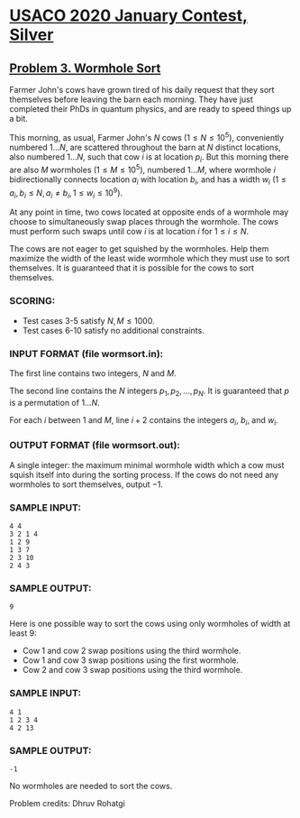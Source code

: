 # [USACO 2020 January Contest, Silver](https://usaco.org/index.php?page=jan20results)
## [Problem 3. Wormhole Sort](https://usaco.org/index.php?page=viewproblem2&cpid=992)


Farmer John's cows have grown tired of his daily request that they sort
themselves before leaving the barn each morning. They have just completed their
PhDs in quantum physics, and are ready to speed things up a bit.

This morning, as usual, Farmer John's $N$ cows ($1 \leq N \leq 10^5$),
conveniently numbered $1 \dots N$, are scattered throughout the barn at $N$
distinct locations, also numbered $1 \dots N$, such that cow $i$ is at location
$p_i$. But this morning there are also $M$ wormholes ($1 \leq M \leq 10^5$),
numbered $1 \dots M$, where wormhole $i$ bidirectionally connects location $a_i$
with location $b_i$, and has a width $w_i$ 
($1\le a_i,b_i\le N, a_i\neq b_i, 1\le w_i\le 10^9$).

At any point in time, two cows located at opposite ends of a wormhole may choose
to simultaneously swap places through the wormhole. The cows must perform such
swaps until cow $i$ is at location $i$ for $1 \leq i \leq N$.

The cows are not eager to get squished by the wormholes. Help them maximize the
width of the least wide wormhole which they must use to sort themselves.
It is guaranteed that it is possible for the cows to sort themselves.

### SCORING:  
- Test cases 3-5 satisfy $N,M\le 1000.$
- Test cases 6-10 satisfy no additional constraints.

### INPUT FORMAT (file wormsort.in):  
The first line contains two integers, $N$ and $M$.

The second line contains the $N$ integers $p_1, p_2, \dots, p_N$. It is
guaranteed that $p$ is a permutation of $1\ldots N.$

For each $i$ between $1$ and $M$, line $i+2$ contains the integers $a_i$, $b_i$,
and $w_i$. 

### OUTPUT FORMAT (file wormsort.out):  
A single integer: the maximum minimal wormhole width which a cow must squish
itself into during the sorting process. If the cows do not need any wormholes to
sort themselves, output $-1$. 

### SAMPLE INPUT:  
```
4 4
3 2 1 4
1 2 9
1 3 7
2 3 10
2 4 3
```
### SAMPLE OUTPUT:   
```
9
```

Here is one possible way to sort the cows using only wormholes of width at least
9:

- Cow 1 and cow 2 swap positions using the third wormhole.  
- Cow 1 and cow 3 swap positions using the first wormhole.  
- Cow 2 and cow 3 swap positions using the third wormhole. 
### SAMPLE INPUT:  
```
4 1
1 2 3 4
4 2 13
```
### SAMPLE OUTPUT:   
```
-1
```

No wormholes are needed to sort the cows.


Problem credits: Dhruv Rohatgi


